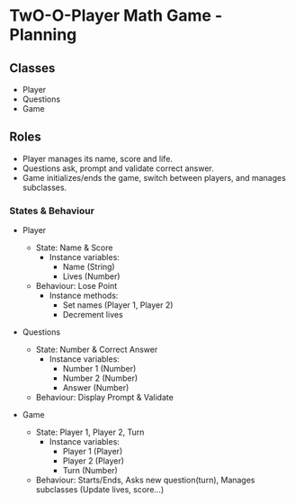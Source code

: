 # TwO-O-Player Math Game - Planning

## Classes

* Player
* Questions
* Game

## Roles

* Player manages its name, score and life.
* Questions ask, prompt and validate correct answer.
* Game initializes/ends the game, switch between players, and manages subclasses.

### States & Behaviour

* Player
  * State: Name & Score
    * Instance variables:
      * Name (String)
      * Lives (Number)
  * Behaviour: Lose Point
    * Instance methods:
      * Set names (Player 1, Player 2)
      * Decrement lives

* Questions
  * State: Number & Correct Answer
    * Instance variables:
      * Number 1 (Number)
      * Number 2 (Number)
      * Answer (Number)
  * Behaviour: Display Prompt & Validate

* Game
  * State: Player 1, Player 2, Turn
    * Instance variables:
      * Player 1 (Player)
      * Player 2 (Player)
      * Turn (Number)
  * Behaviour: Starts/Ends, Asks new question(turn), Manages subclasses (Update lives, score...)


